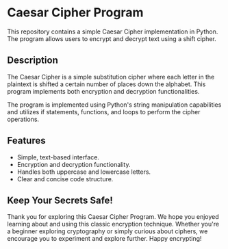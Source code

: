 # Caesar Cipher Program

This repository contains a simple Caesar Cipher implementation in Python. The program allows users to encrypt and decrypt text using a shift cipher.

## Description

The Caesar Cipher is a simple substitution cipher where each letter in the plaintext is shifted a certain number of places down the alphabet. This program implements both encryption and decryption functionalities.

The program is implemented using Python's string manipulation capabilities and utilizes if statements, functions, and loops to perform the cipher operations.

## Features

* Simple, text-based interface.
* Encryption and decryption functionality.
* Handles both uppercase and lowercase letters.
* Clear and concise code structure.

## Keep Your Secrets Safe!

Thank you for exploring this Caesar Cipher Program. We hope you enjoyed learning about and using this classic encryption technique. Whether you're a beginner exploring cryptography or simply curious about ciphers, we encourage you to experiment and explore further. Happy encrypting!
